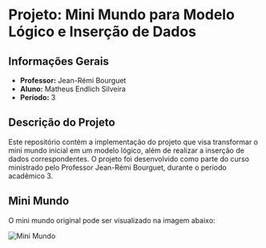 # Projeto: Mini Mundo para Modelo Lógico e Inserção de Dados

## Informações Gerais

- **Professor:** Jean-Rémi Bourguet
- **Aluno:** Matheus Endlich Silveira
- **Período:** 3

## Descrição do Projeto

Este repositório contém a implementação do projeto que visa transformar o mini mundo inicial em um modelo lógico, além de realizar a inserção de dados correspondentes. O projeto foi desenvolvido como parte do curso ministrado pelo Professor Jean-Rémi Bourguet, durante o período acadêmico 3.

## Mini Mundo

O mini mundo original pode ser visualizado na imagem abaixo:

![Mini Mundo]([https://drive.google.com/file/d/1rT9e1J0-dpeGwh01q8lM2HohlYPQfIKy/view?usp=sharing](https://drive.google.com/file/d/1rT9e1J0-dpeGwh01q8lM2HohlYPQfIKy/view?usp=sharing)https://drive.google.com/file/d/1rT9e1J0-dpeGwh01q8lM2HohlYPQfIKy/view?usp=sharing)


